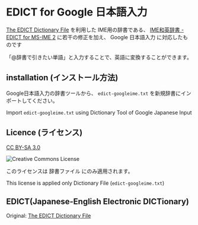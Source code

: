 # EDICT for Google 日本語入力	

[The EDICT Dictionary File](http://www.edrdg.org/jmdict/edict.html) を利用した IME用の辞書である、
[IME和英辞書 - EDICT for MS-IME 2](http://www.nurs.or.jp/~nagadomi/edictime2/) に若干の修正を加え、 Google 日本語入力 に対応したものです

「@辞書で引きたい単語」と入力することで、英語に変換することができます。

## installation (インストール方法)

Google日本語入力の辞書ツールから、 `edict-googleime.txt` を新規辞書にインポートしてください。

Import `edict-googleime.txt` using Dictionary Tool of Google Japanese Input

## Licence (ライセンス)

[CC BY-SA 3.0](http://creativecommons.org/licenses/by-sa/3.0/deed.ja)

![Creative Commons License](https://i.creativecommons.org/l/by-sa/4.0/88x31.png)

このライセンスは 辞書ファイル にのみ適用されます。

This license is applied only Dictionary File (`edict-googleime.txt`)

## EDICT(Japanese-English Electronic DICTionary)

Original: [The EDICT Dictionary File](http://www.csse.monash.edu.au/~jwb/edict.html)
